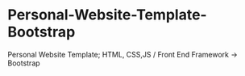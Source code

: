 # Personal-Website-Template-Bootstrap
Personal Website Template; HTML, CSS,JS / Front End Framework -> Bootstrap
